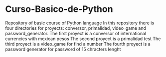 # Curso-Basico-de-Python
Repository of basic course of Python language
In this repository there is four directories for proyects: conversor, primalidad, video_game and password_generator.
The first proyect is a conversor of international currencies with mexican pesos
The second proyect is a primalidad test
The third proyect is a video_game for find a number
The fourth proyect is a password generator for password of 15 chracters lenght
